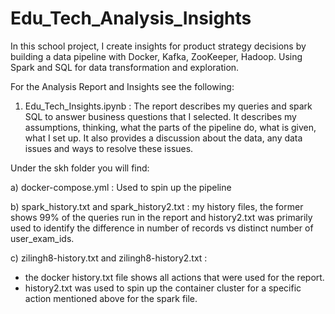 # Edu_Tech_Analysis_Insights

In this school project, I create insights for product strategy decisions by building a data pipeline with Docker, Kafka, ZooKeeper, Hadoop. Using Spark and SQL for data transformation and exploration.

For the Analysis Report and Insights see the following:

1. Edu_Tech_Insights.ipynb : The report describes my queries and spark SQL to answer business questions that I selected. It describes my assumptions, thinking, what the parts of the pipeline do, what is given, what I set up. It also provides a discussion about the data, any data issues and ways to resolve these issues.


Under the skh folder you will find:

a) docker-compose.yml : Used to spin up the pipeline

b) spark_history.txt and spark_history2.txt : my history files, the former shows 99% of the queries run in the report and history2.txt was primarily used to identify the difference in number of records vs distinct number of user_exam_ids.

c) zilingh8-history.txt and zilingh8-history2.txt :  
- the docker history.txt file shows all actions that were used for the report. 
- history2.txt was used to spin up the container cluster for a specific action mentioned above for the spark file.
